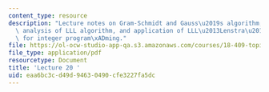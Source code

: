 ```yaml
---
content_type: resource
description: "Lecture notes on Gram-Schmidt and Gauss\u2019s algorithm, the LLL algorithm,\
  \ analysis of LLL algorithm, and application of LLL\u2013Lenstra\u2019s algorithm\
  \ for integer program\xADming."
file: https://ol-ocw-studio-app-qa.s3.amazonaws.com/courses/18-409-topics-in-theoretical-computer-science-an-algorithmists-toolkit-fall-2009/eaa6bc3cd49d94630490cfe3227fa5dc_MIT18_409F09_scribe20.pdf
file_type: application/pdf
resourcetype: Document
title: 'Lecture 20 '
uid: eaa6bc3c-d49d-9463-0490-cfe3227fa5dc
---
```

